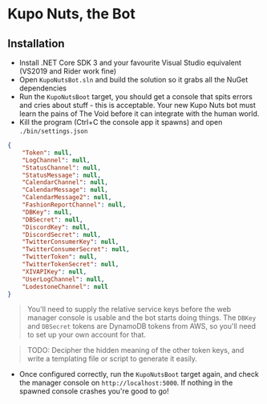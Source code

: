 # Kupo Nuts, the Bot

## Installation

* Install .NET Core SDK 3 and your favourite Visual Studio equivalent (VS2019 and Rider work fine)
* Open `KupoNutsBot.sln` and build the solution so it grabs all the NuGet dependencies
* Run the `KupoNutsBoot` target, you should get a console that spits errors and cries about stuff - this is acceptable. Your new Kupo Nuts bot must learn the pains of The Void before it can integrate with the human world.
* Kill the program (Ctrl+C the console app it spawns) and open `./bin/settings.json`

```json
{
    "Token": null,
    "LogChannel": null,
    "StatusChannel": null,
    "StatusMessage": null,
    "CalendarChannel": null,
    "CalendarMessage": null,
    "CalendarMessage2": null,
    "FashionReportChannel": null,
    "DBKey": null,
    "DBSecret": null,
    "DiscordKey": null,
    "DiscordSecret": null,
    "TwitterConsumerKey": null,
    "TwitterConsumerSecret": null,
    "TwitterToken": null,
    "TwitterTokenSecret": null,
    "XIVAPIKey": null,
    "UserLogChannel": null,
    "LodestoneChannel": null
}
```

> You'll need to supply the relative service keys before the web manager console is usable and the bot starts doing things. The `DBKey` and `DBSecret` tokens are DynamoDB tokens from AWS, so you'll need to set up your own account for that.

> TODO: Decipher the hidden meaning of the other token keys, and write a templating file or script to generate it easily.

* Once configured correctly, run the `KupoNutsBoot` target again, and check the manager console on `http://localhost:5000`. If nothing in the spawned console crashes you're good to go!
